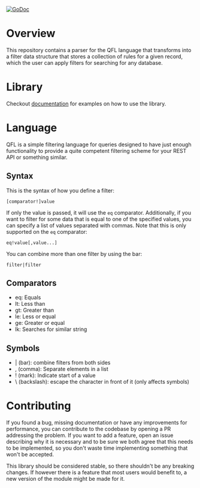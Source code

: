 [![GoDoc](https://godoc.org/github.com/robertoesteves13/qfl?status.png)](https://godoc.org/github.com/robertoesteves13/qfl)
# Overview

This repository contains a parser for the QFL language that transforms into
a filter data structure that stores a collection of rules for a given record,
which the user can apply filters for searching for any database.

# Library
Checkout [documentation](https://pkg.go.dev/github.com/robertoesteves13/qfl) for examples on how to use the library.

# Language
QFL is a simple filtering language for queries designed to have just enough
functionality to provide a quite competent filtering scheme for your REST API
or something similar.

## Syntax
This is the syntax of how you define a filter:
```
[comparator!]value
```

If only the value is passed, it will use the `eq` comparator. Additionally, if
you want to filter for some data that is equal to one of the specified values,
you can specify a list of values separated with commas. Note that this is only
supported on the `eq` comparator:
```
eq!value[,value...]
```

You can combine more than one filter by using the bar:
```
filter|filter
```

## Comparators
- eq: Equals
- lt: Less than
- gt: Greater than
- le: Less or equal
- ge: Greater or equal
- lk: Searches for similar string

## Symbols
- | (bar): combine filters from both sides
- , (comma): Separate elements in a list
- ! (mark): Indicate start of a value
- \ (backslash): escape the character in front of it (only affects symbols)

# Contributing
If you found a bug, missing documentation or have any improvements for performance,
you can contribute to the codebase by opening a PR addressing the problem.
If you want to add a feature, open an issue describing why it is necessary and
to be sure we both agree that this needs to be implemented, so you don't waste
time implementing something that won't be accepted.

This library should be considered stable, so there shouldn't be any breaking
changes. If however there is a feature that most users would benefit to, a
new version of the module might be made for it.

